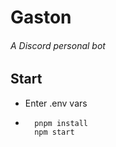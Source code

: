 # Gaston
###### A Discord personal bot

## Start

* Enter .env vars
* ```shell
    pnpm install
    npm start
    ```
